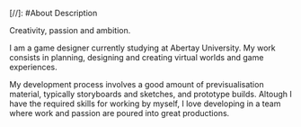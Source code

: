 [//]: #About Description

Creativity, passion and ambition.

I am a game designer currently studying at Abertay University. My work consists in planning, designing and creating virtual worlds and game experiences. 

My development process involves a good amount of previsualisation material, typically storyboards and sketches, and prototype builds. Altough I have the required skills for working by myself, I love developing in a team where work and passion are poured into great productions.
